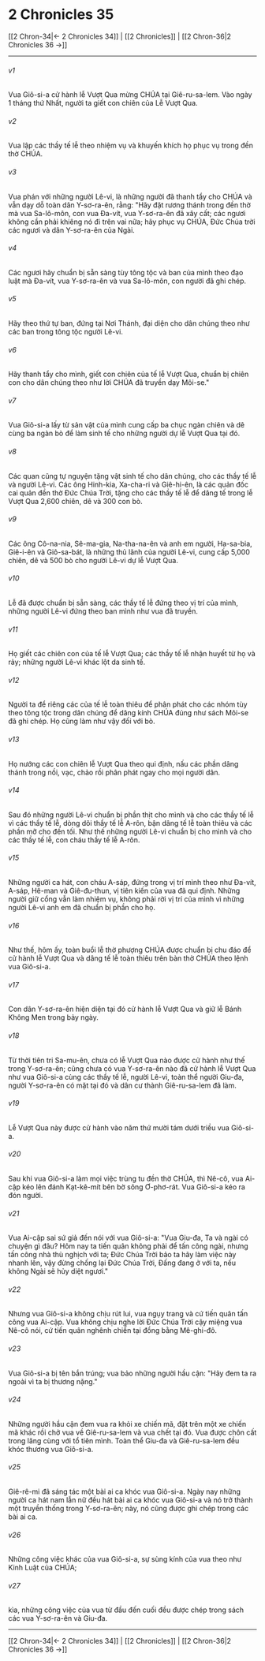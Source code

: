 # 2 Chronicles 35

[[2 Chron-34|← 2 Chronicles 34]] | [[2 Chronicles]] | [[2 Chron-36|2 Chronicles 36 →]]
***



###### v1 
Vua Giô-si-a cử hành lễ Vượt Qua mừng CHÚA tại Giê-ru-sa-lem. Vào ngày 1 tháng thứ Nhất, người ta giết con chiên của Lễ Vượt Qua. 

###### v2 
Vua lập các thầy tế lễ theo nhiệm vụ và khuyến khích họ phục vụ trong đền thờ CHÚA. 

###### v3 
Vua phán với những người Lê-vi, là những người đã thanh tẩy cho CHÚA và vẫn dạy dỗ toàn dân Y-sơ-ra-ên, rằng: "Hãy đặt rương thánh trong đền thờ mà vua Sa-lô-môn, con vua Đa-vít, vua Y-sơ-ra-ên đã xây cất; các ngươi không cần phải khiêng nó đi trên vai nữa; hãy phục vụ CHÚA, Đức Chúa trời các ngươi và dân Y-sơ-ra-ên của Ngài. 

###### v4 
Các ngươi hãy chuẩn bị sẵn sàng tùy tông tộc và ban của mình theo đạo luật mà Đa-vít, vua Y-sơ-ra-ên và vua Sa-lô-môn, con người đã ghi chép. 

###### v5 
Hãy theo thứ tự ban, đứng tại Nơi Thánh, đại diện cho dân chúng theo như các ban trong tông tộc người Lê-vi. 

###### v6 
Hãy thanh tẩy cho mình, giết con chiên của tế lễ Vượt Qua, chuẩn bị chiên con cho dân chúng theo như lời CHÚA đã truyền dạy Môi-se." 

###### v7 
Vua Giô-si-a lấy từ sản vật của mình cung cấp ba chục ngàn chiên và dê cùng ba ngàn bò để làm sinh tế cho những người dự lễ Vượt Qua tại đó. 

###### v8 
Các quan cũng tự nguyện tặng vật sinh tế cho dân chúng, cho các thầy tế lễ và người Lê-vi. Các ông Hinh-kia, Xa-cha-ri và Giê-hi-ên, là các quản đốc cai quản đền thờ Đức Chúa Trời, tặng cho các thầy tế lễ để dâng tế trong lễ Vượt Qua 2,600 chiên, dê và 300 con bò. 

###### v9 
Các ông Cô-na-nia, Sê-ma-gia, Na-tha-na-ên và anh em người, Ha-sa-bia, Giê-i-ên và Giô-sa-bát, là những thủ lãnh của người Lê-vi, cung cấp 5,000 chiên, dê và 500 bò cho người Lê-vi dự lễ Vượt Qua. 

###### v10 
Lễ đã được chuẩn bị sẵn sàng, các thầy tế lễ đứng theo vị trí của mình, những người Lê-vi đứng theo ban mình như vua đã truyền. 

###### v11 
Họ giết các chiên con của tế lễ Vượt Qua; các thầy tế lễ nhận huyết từ họ và rảy; những người Lê-vi khác lột da sinh tế. 

###### v12 
Người ta để riêng các của tế lễ toàn thiêu để phân phát cho các nhóm tùy theo tông tộc trong dân chúng để dâng kính CHÚA đúng như sách Môi-se đã ghi chép. Họ cũng làm như vậy đối với bò. 

###### v13 
Họ nướng các con chiên lễ Vượt Qua theo qui định, nấu các phần dâng thánh trong nồi, vạc, chảo rồi phân phát ngay cho mọi người dân. 

###### v14 
Sau đó những người Lê-vi chuẩn bị phần thịt cho mình và cho các thầy tế lễ vì các thầy tế lễ, dòng dõi thầy tế lễ A-rôn, bận dâng tế lễ toàn thiêu và các phần mỡ cho đến tối. Như thế những người Lê-vi chuẩn bị cho mình và cho các thầy tế lễ, con cháu thầy tế lễ A-rôn. 

###### v15 
Những người ca hát, con cháu A-sáp, đứng trong vị trí mình theo như Đa-vít, A-sáp, Hê-man và Giê-đu-thun, vị tiên kiến của vua đã qui định. Những người giữ cổng vẫn làm nhiệm vụ, không phải rời vị trí của mình vì những người Lê-vi anh em đã chuẩn bị phần cho họ. 

###### v16 
Như thế, hôm ấy, toàn buổi lễ thờ phượng CHÚA được chuẩn bị chu đáo để cử hành lễ Vượt Qua và dâng tế lễ toàn thiêu trên bàn thờ CHÚA theo lệnh vua Giô-si-a. 

###### v17 
Con dân Y-sơ-ra-ên hiện diện tại đó cử hành lễ Vượt Qua và giữ lễ Bánh Không Men trong bảy ngày. 

###### v18 
Từ thời tiên tri Sa-mu-ên, chưa có lễ Vượt Qua nào được cử hành như thế trong Y-sơ-ra-ên; cũng chưa có vua Y-sơ-ra-ên nào đã cử hành lễ Vượt Qua như vua Giô-si-a cùng các thầy tế lễ, người Lê-vi, toàn thể người Giu-đa, người Y-sơ-ra-ên có mặt tại đó và dân cư thành Giê-ru-sa-lem đã làm. 

###### v19 
Lễ Vượt Qua này được cử hành vào năm thứ mười tám dưới triều vua Giô-si-a. 

###### v20 
Sau khi vua Giô-si-a làm mọi việc trùng tu đền thờ CHÚA, thì Nê-cô, vua Ai-cập kéo lên đánh Kạt-kê-mít bên bờ sông Ơ-phơ-rát. Vua Giô-si-a kéo ra đón người. 

###### v21 
Vua Ai-cập sai sứ giả đến nói với vua Giô-si-a: "Vua Giu-đa, Ta và ngài có chuyện gì đâu? Hôm nay ta tiến quân không phải để tấn công ngài, nhưng tấn công nhà thù nghịch với ta; Đức Chúa Trời bảo ta hãy làm việc này nhanh lên, vậy đừng chống lại Đức Chúa Trời, Đấng đang ở với ta, nếu không Ngài sẽ hủy diệt ngươi." 

###### v22 
Nhưng vua Giô-si-a không chịu rút lui, vua ngụy trang và cứ tiến quân tấn công vua Ai-cập. Vua không chịu nghe lời Đức Chúa Trời cậy miệng vua Nê-cô nói, cứ tiến quân nghênh chiến tại đồng bằng Mê-ghi-đô. 

###### v23 
Vua Giô-si-a bị tên bắn trúng; vua bảo những người hầu cận: "Hãy đem ta ra ngoài vì ta bị thương nặng." 

###### v24 
Những người hầu cận đem vua ra khỏi xe chiến mã, đặt trên một xe chiến mã khác rồi chở vua về Giê-ru-sa-lem và vua chết tại đó. Vua được chôn cất trong lăng cùng với tổ tiên mình. Toàn thể Giu-đa và Giê-ru-sa-lem đều khóc thương vua Giô-si-a. 

###### v25 
Giê-rê-mi đã sáng tác một bài ai ca khóc vua Giô-si-a. Ngày nay những người ca hát nam lẫn nữ đều hát bài ai ca khóc vua Giô-si-a và nó trở thành một truyền thống trong Y-sơ-ra-ên; này, nó cũng được ghi chép trong các bài ai ca. 

###### v26 
Những công việc khác của vua Giô-si-a, sự sùng kính của vua theo như Kinh Luật của CHÚA; 

###### v27 
kìa, những công việc của vua từ đầu đến cuối đều được chép trong sách các vua Y-sơ-ra-ên và Giu-đa.

***
[[2 Chron-34|← 2 Chronicles 34]] | [[2 Chronicles]] | [[2 Chron-36|2 Chronicles 36 →]]
